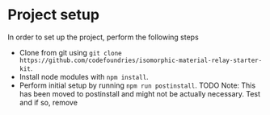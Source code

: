 # Project setup

In order to set up the project, perform the following steps

* Clone from git using `git clone https://github.com/codefoundries/isomorphic-material-relay-starter-kit`.
* Install node modules with `npm install`.
* Perform initial setup by running `npm run postinstall`. TODO Note: This has been moved to postinstall and might not be actually necessary. Test and if so, remove
